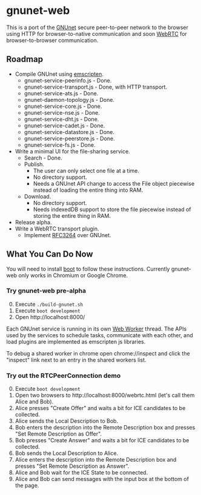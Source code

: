 gnunet-web
==========

This is a port of the [GNUnet] secure peer-to-peer network to the browser using
HTTP for browser-to-native communication and soon [WebRTC] for
browser-to-browser communication.

Roadmap
-------
* Compile GNUnet using [emscripten].
    * gnunet-service-peerinfo.js - Done.
    * gnunet-service-transport.js - Done, with HTTP transport.
    * gnunet-service-ats.js - Done.
    * gnunet-daemon-topology.js - Done.
    * gnunet-service-core.js - Done.
    * gnunet-service-nse.js - Done.
    * gnunet-service-dht.js - Done.
    * gnunet-service-cadet.js - Done.
    * gnunet-service-datastore.js - Done.
    * gnunet-service-peerstore.js - Done.
    * gnunet-service-fs.js - Done.
* Write a minimal UI for the file-sharing service.
    * Search - Done.
    * Publish.
        * The user can only select one file at a time.
        * No directory support.
        * Needs a GNUnet API change to access the File object piecewise instead
          of loading the entire thing into RAM.
    * Download.
        * No directory support.
        * Needs indexedDB support to store the file piecewise instead of
          storing the entire thing in RAM.
* Release alpha.
* Write a WebRTC transport plugin.
    * Implement [RFC3264] over GNUnet.

What You Can Do Now
-------------------

You will need to install [boot] to follow these instructions. Currently
gnunet-web only works in Chromium or Google Chrome.

### Try gnunet-web pre-alpha ###
0. Execute `./build-gnunet.sh`
1. Execute `boot development`
2. Open http://localhost:8000/

Each GNUnet service is running in its own [Web Worker] thread. The APIs used by
the services to schedule tasks, communicate with each other, and load plugins
are implemented as emscripten js libraries.

To debug a shared worker in chrome open chrome://inspect and click the
"inspect" link next to an entry in the shared workers list.

### Try out the RTCPeerConnection demo ###
0. Execute `boot development`
1. Open two browsers to http://localhost:8000/webrtc.html (let's call them Alice and Bob).
2. Alice presses "Create Offer" and waits a bit for ICE candidates to be
   collected.
3. Alice sends the Local Description to Bob.
4. Bob enters the description into the Remote Description box and presses
   "Set Remote Description as Offer".
5. Bob presses "Create Answer" and waits a bit for ICE candidates to be
   collected.
6. Bob sends the Local Description to Alice.
7. Alice enters the description into the Remote Description box and presses
   "Set Remote Description as Answer".
8. Alice and Bob wait for the ICE State to be connected.
9. Alice and Bob can send messages with the input box at the bottom of the page.

  [gnunet]: https://gnunet.org
  [webrtc]: http://www.webrtc.org
  [emscripten]: https://github.com/kripken/emscripten
  [rfc3264]: http://www.ietf.org/rfc/rfc3264.txt
  [web worker]: http://www.w3.org/TR/workers/
  [indexeddb]: http://www.w3.org/TR/IndexedDB/
  [boot]: https://github.com/tailrecursion/boot

